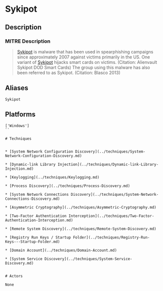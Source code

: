 
# Sykipot

## Description

### MITRE Description

> [Sykipot](https://attack.mitre.org/software/S0018) is malware that has been used in spearphishing campaigns since approximately 2007 against victims primarily in the US. One variant of [Sykipot](https://attack.mitre.org/software/S0018) hijacks smart cards on victims. (Citation: Alienvault Sykipot DOD Smart Cards) The group using this malware has also been referred to as Sykipot. (Citation: Blasco 2013)

## Aliases

```
Sykipot
```

## Platforms

```
['Windows']
``

# Techniques


* [System Network Configuration Discovery](../techniques/System-Network-Configuration-Discovery.md)

* [Dynamic-link Library Injection](../techniques/Dynamic-link-Library-Injection.md)
    
* [Keylogging](../techniques/Keylogging.md)
    
* [Process Discovery](../techniques/Process-Discovery.md)
    
* [System Network Connections Discovery](../techniques/System-Network-Connections-Discovery.md)
    
* [Asymmetric Cryptography](../techniques/Asymmetric-Cryptography.md)
    
* [Two-Factor Authentication Interception](../techniques/Two-Factor-Authentication-Interception.md)
    
* [Remote System Discovery](../techniques/Remote-System-Discovery.md)
    
* [Registry Run Keys / Startup Folder](../techniques/Registry-Run-Keys---Startup-Folder.md)
    
* [Domain Account](../techniques/Domain-Account.md)
    
* [System Service Discovery](../techniques/System-Service-Discovery.md)
    

# Actors

None
